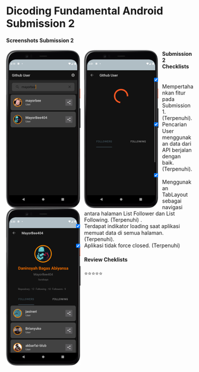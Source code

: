 # Dicoding Fundamental Android Submission 2

#### Screenshots Submission 2
<img src="https://github.com/MayorBee404/Fundamental-Android-Submission2/blob/master/screenshot/Screenshot_20220317_165321.png"
     alt="Submission1 2"
     style="float: left; margin-right: 10px;"
     width="200" /> 
<img src="https://github.com/MayorBee404/Fundamental-Android-Submission2/blob/master/screenshot/Screenshot_20220318_175129.png"
     alt="Submission1 2"
     style="float: left; margin-right: 10px;"
     width="200" />
<img src="https://github.com/MayorBee404/Fundamental-Android-Submission2/blob/master/screenshot/Screenshot_20220318_173046.png"
     alt="Submission1 2"
     style="float: left; margin-right: 10px;"
     width="200" />

#### Submission 2 Checklists
- [x] Mempertahankan fitur pada Submission 1. (Terpenuhi)</strong>.
- [x] Pencarian User menggunakan data dari API berjalan dengan baik. (Terpenuhi)</strong>.
- [x] Menggunakan TabLayout sebagai navigasi antara halaman List Follower dan List Following. (Terpenuhi) </strong>.
- [x] Terdapat indikator loading saat aplikasi memuat data di semua halaman. (Terpenuhi).</strong>
- [x] Aplikasi tidak force closed. (Terpenuhi) </strong>

#### Review Cheklists
:star::star::star::star::star:
